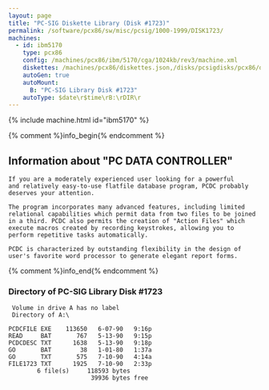 ```yaml
---
layout: page
title: "PC-SIG Diskette Library (Disk #1723)"
permalink: /software/pcx86/sw/misc/pcsig/1000-1999/DISK1723/
machines:
  - id: ibm5170
    type: pcx86
    config: /machines/pcx86/ibm/5170/cga/1024kb/rev3/machine.xml
    diskettes: /machines/pcx86/diskettes.json,/disks/pcsigdisks/pcx86/diskettes.json
    autoGen: true
    autoMount:
      B: "PC-SIG Library Disk #1723"
    autoType: $date\r$time\rB:\rDIR\r
---
```


{% include machine.html id="ibm5170" %}

{% comment %}info_begin{% endcomment %}

## Information about "PC DATA CONTROLLER"

    If you are a moderately experienced user looking for a powerful
    and relatively easy-to-use flatfile database program, PCDC probably
    deserves your attention.
    
    The program incorporates many advanced features, including limited
    relational capabilities which permit data from two files to be joined
    in a third. PCDC also permits the creation of "Action Files" which
    execute macros created by recording keystrokes, allowing you to
    perform repetitive tasks automatically.
    
    PCDC is characterized by outstanding flexibility in the design of
    user's favorite word processor to generate elegant report forms.
{% comment %}info_end{% endcomment %}


### Directory of PC-SIG Library Disk #1723

     Volume in drive A has no label
     Directory of A:\

    PCDCFILE EXE    113650   6-07-90   9:16p
    READ     BAT       767   5-13-90   9:15p
    PCDCDESC TXT      1638   5-13-90   9:18p
    GO       BAT        38   1-01-80   1:37a
    GO       TXT       575   7-10-90   4:14a
    FILE1723 TXT      1925   7-10-90   2:33p
            6 file(s)     118593 bytes
                           39936 bytes free
